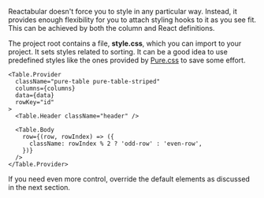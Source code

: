 Reactabular doesn't force you to style in any particular way. Instead, it provides enough flexibility for you to attach styling hooks to it as you see fit. This can be achieved by both the column and React definitions.

The project root contains a file, **style.css**, which you can import to your project. It sets styles related to sorting. It can be a good idea to use predefined styles like the ones provided by [Pure.css](http://purecss.io/) to save some effort.

```react
<Table.Provider
  className="pure-table pure-table-striped"
  columns={columns}
  data={data}
  rowKey="id"
>
  <Table.Header className="header" />

  <Table.Body
    row={(row, rowIndex) => ({
      className: rowIndex % 2 ? 'odd-row' : 'even-row',
    })}
  />
</Table.Provider>
```

If you need even more control, override the default elements as discussed in the next section.